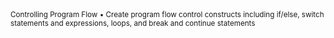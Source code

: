 <sub>
Controlling Program Flow
•	Create program flow control constructs including if/else, 
    switch statements and expressions, loops, and break and continue statements
</sub>